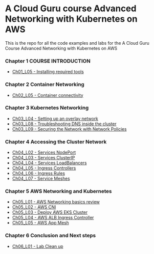 # A Cloud Guru course Advanced Networking with Kubernetes on AWS

This is the repo for all the code examples and labs for the A Cloud Guru Course 
Advanced Networking with Kubernetes on AWS

### Chapter 1 COURSE INTRODUCTION
- [Ch01_L05 - Installing required tools](CH01/CH01_L05)

### Chapter 2 Container Networking 
- [Ch02_L05 - Container connectivity](CH02/CH02_L05) 

### Chapter 3 Kubernetes Networking
- [Ch03_L04 - Setting up an overlay network](CH03/CH03_L04) 
- [Ch03_L08 - Troubleshooting DNS inside the cluster](CH03/CH03_L08) 
- [Ch03_L09 - Securing the Network with Network Policies](CH03/CH03_L09) 

### Chapter 4 Accessing the Cluster Network
- [Ch04_L02 - Services NodePort](CH04/CH04_L02) 
- [Ch04_L03 - Services ClusterIP](CH04/CH04_L03) 
- [Ch04_L04 - Services LoadBalancers](CH04/CH04_L04) 
- [Ch04_L05 - Ingress Controllers](CH04/CH04_L05) 
- [Ch04_L06 - Ingress Rules](CH04/CH04_L06) 
- [Ch04_L07 - Service Meshes](CH04/CH04_L07) 

### Chapter 5 AWS Networking and Kubernetes
- [Ch05_L01 - AWS Networking basics review](CH05/CH05_L01) 
- [Ch05_L02 - AWS CNI](CH05/CH05_L02) 
- [Ch05_L03 - Deploy AWS EKS Cluster](CH05/CH05_L03) 
- [Ch05_L04 - AWS ALB Ingress Controller](CH05/CH05_L04) 
- [Ch05_L05 - AWS App Mesh](CH05/CH05_L05) 

### Chapter 6 Conclusion and Next steps
- [Ch06_L01 - Lab Clean up](CH06/CH06_L01) 